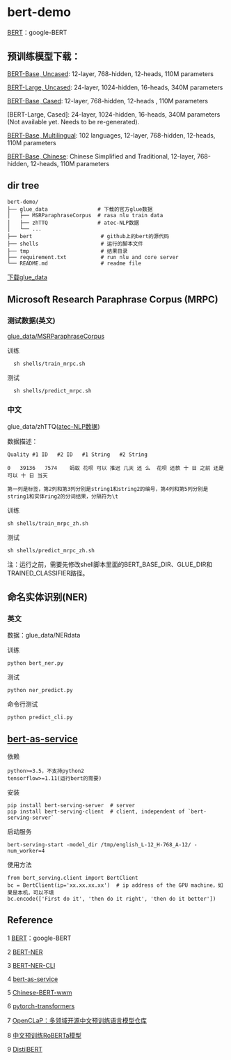 # bert-demo

[BERT](https://github.com/google-research/bert)：google-BERT


## 预训练模型下载：

[BERT-Base, Uncased](https://storage.googleapis.com/bert_models/2018_10_18/uncased_L-12_H-768_A-12.zip): 12-layer, 768-hidden, 12-heads, 110M parameters

[BERT-Large, Uncased](https://storage.googleapis.com/bert_models/2018_10_18/uncased_L-24_H-1024_A-16.zip): 24-layer, 1024-hidden, 16-heads, 340M parameters

[BERT-Base, Cased](https://storage.googleapis.com/bert_models/2018_10_18/cased_L-12_H-768_A-12.zip): 12-layer, 768-hidden, 12-heads , 110M parameters

[BERT-Large, Cased]: 24-layer, 1024-hidden, 16-heads, 340M parameters (Not available yet. Needs to be re-generated).

[BERT-Base, Multilingual](https://storage.googleapis.com/bert_models/2018_11_03/multilingual_L-12_H-768_A-12.zip): 102 languages, 12-layer, 768-hidden, 12-heads, 110M parameters

[BERT-Base, Chinese](https://storage.googleapis.com/bert_models/2018_11_03/chinese_L-12_H-768_A-12.zip): Chinese Simplified and Traditional, 12-layer, 768-hidden, 12-heads, 110M parameters


## dir tree

```
bert-demo/
├── glue_data                # 下载的官方glue数据
│   ├── MSRParaphraseCorpus  # rasa nlu train data
│   ├── zhTTQ                # atec-NLP数据
│   └── ...
├── bert                      # github上的bert的源代码
├── shells                    # 运行的脚本文件
├── tmp                       # 结果目录
├── requirement.txt           # run nlu and core server
└── README.md                 # readme file
```

[下载glue_data](https://gluebenchmark.com/tasks)


## Microsoft Research Paraphrase Corpus (MRPC) 

### 测试数据(英文)

[glue_data/MSRParaphraseCorpus](https://www.microsoft.com/en-us/download/details.aspx?id=52398&from=http%3A%2F%2Fresearch.microsoft.com%2Fen-us%2Fdownloads%2F607d14d9-20cd-47e3-85bc-a2f65cd28042%2F)

 训练

```
  sh shells/train_mrpc.sh
```

测试

```
  sh shells/predict_mrpc.sh
```

### 中文

glue_data/zhTTQ([atec-NLP数据](https://dc.cloud.alipay.com/index#/topic/intro?id=3))

数据描述：

```
Quality	#1 ID	#2 ID	#1 String	#2 String

0	39136	7574	蚂蚁 花呗 可以 推迟 几天 还 么	花呗 还款 十 日 之前 还是 可以 十 日 当天

第一列是标签，第2列和第3列分别是string1和string2的编号，第4列和第5列分别是string1和实体ring2的分词结果，分隔符为\t
```

训练

```
sh shells/train_mrpc_zh.sh
```

测试

```
sh shells/predict_mrpc_zh.sh
```

注：运行之前，需要先修改shell脚本里面的BERT_BASE_DIR、GLUE_DIR和TRAINED_CLASSIFIER路径。

## 命名实体识别(NER)

### 英文

数据：glue_data/NERdata

训练

```
python bert_ner.py
```

测试

```
python ner_predict.py
```

命令行测试

```
python predict_cli.py
```

## [bert-as-service](https://github.com/hanxiao/bert-as-service)

依赖
```
python>=3.5，不支持python2
tensorflow>=1.11(运行bert的需要)
```

安装
```
pip install bert-serving-server  # server
pip install bert-serving-client  # client, independent of `bert-serving-server`
```

启动服务
```
bert-serving-start -model_dir /tmp/english_L-12_H-768_A-12/ -num_worker=4
```

使用方法
```
from bert_serving.client import BertClient
bc = BertClient(ip='xx.xx.xx.xx')  # ip address of the GPU machine，如果是本机，可以不填
bc.encode(['First do it', 'then do it right', 'then do it better'])
```


## Reference

1 [BERT](https://github.com/google-research/bert)：google-BERT
 
2 [BERT-NER](https://github.com/kyzhouhzau/BERT-NER)

3 [BERT-NER-CLI](https://github.com/JamesGu14/BERT-NER-CLI)
 
4 [bert-as-service](https://github.com/hanxiao/bert-as-service)

5 [Chinese-BERT-wwm](https://github.com/ymcui/Chinese-BERT-wwm)

6 [pytorch-transformers](https://github.com/huggingface/pytorch-transformers)

7 [OpenCLaP：多领域开源中文预训练语言模型仓库](https://github.com/thunlp/OpenCLaP)

8 [中文预训练RoBERTa模型](https://github.com/brightmart/roberta_zh)

9 [DistilBERT](https://github.com/huggingface/pytorch-transformers/tree/master/examples/distillation)
